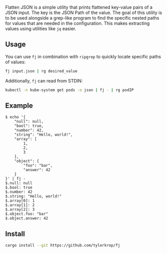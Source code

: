 Flatten JSON is a simple utility that prints flattened key-value pairs of a JSON input.
The key is the JSON Path of the value.
The goal of this utility is to be used alongside a grep-like program to find the specific nested paths for values that are needed in the configuration.
This makes extracting values using utilities like `jq` easier.

## Usage

You can use `fj` in combination with `ripgrep` to quickly locate specific paths of values:

```sh
fj input.json | rg desired_value
```

Additionally, `fj` can read from STDIN:

```sh
kubectl -n kube-system get pods -o json | fj - | rg podIP
```

## Example

```
$ echo '{
    "null": null,
    "bool": true,
    "number": 42,
    "string": "Hello, world!",
    "array": [
        1,
        2,
        3
    ],
    "object": {
        "foo": "bar",
        "answer": 42
    }
}' | fj -
$.null: null
$.bool: true
$.number: 42
$.string: "Hello, world!"
$.array[0]: 1
$.array[1]: 2
$.array[2]: 3
$.object.foo: "bar"
$.object.answer: 42
```

## Install

```sh
cargo install --git https://github.com/tylerkrop/fj
```
